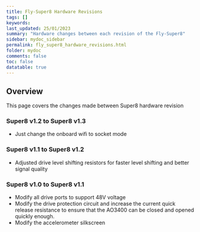 ```yaml
---
title: Fly-Super8 Hardware Revisions
tags: []
keywords: 
last_updated: 25/01/2023
summary: "Hardware changes between each revision of the Fly-Super8"
sidebar: mydoc_sidebar
permalink: fly_super8_hardware_revisions.html
folder: mydoc
comments: false
toc: false
datatable: true
---
```


## Overview

This page covers the changes made between Super8 hardware revision

### Super8 v1.2 to Super8 v1.3

* Just change the onboard wifi to socket mode

### Super8 v1.1 to Super8 v1.2

* Adjusted drive level shifting resistors for faster level shifting and better signal quality

### Super8 v1.0 to Super8 v1.1

* Modify all drive ports to support 48V voltage
* Modify the drive protection circuit and increase the current quick release resistance to ensure that the AO3400 can be closed and opened quickly enough.
* Modify the accelerometer silkscreen